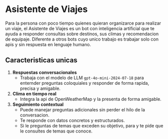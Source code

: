 # Asistente de Viajes

Para la persona con poco tiempo quienes quieran organizarce para realizar un viaje, el Asistente de Viajes es un bot con inteligencia artificial que te ayuda a responder consultas sobre destinos, sus climas y recomendacion de equipaje. Diferente a otros bots cuyo unico trabajo es trabajar solo con apis y sin respuesta en lenguaje humano. 

## Caracteristicas unicas
1. **Respuestas conversacionales**
    - Trabaja con el modelo de LLM `gpt-4o-mini-2024-07-18` para enternder preguntas coloquiales y responder de forma rapida, precisa y amigable.
2. **Clima en tiempo real** 
    - Integra la api de OpenWeatherMap y la presenta de forma amigable.
3. **Seguimiento contextual**
    - Puede manejar preguntas adicionales sin perder el hilo de la conversacion.
    - Te responde con datos concretos y estructurados.
    - Si le preguntas de temas que exceden su objetivo, para y te pide que le consultes de temas que conoce.
 
##